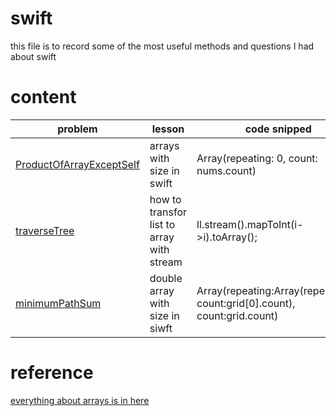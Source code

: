 # swift
this file is to record some of the most useful methods and questions I had about swift

# content

| problem                                                                | lesson                                    | code snipped                                                               |
| ---------------------------------------------------------------------- | ----------------------------------------- | -------------------------------------------------------------------------- |
| [ProductOfArrayExceptSelf](week%203/D1.ProductOfArrayExceptSelf.swift) | arrays with size in swift                 | Array(repeating: 0, count: nums.count)                                     |
| [traverseTree](../codesignal/TraverseTree.java)                        | how to transfor list to array with stream | ll.stream().mapToInt(i->i).toArray();                                      |
| [minimumPathSum](week%203/D4.MinimumPathSum.swift)                     | double array with size in siwft           | Array(repeating:Array(repeating:0, count:grid[0].count), count:grid.count) |

# reference
[everything about arrays is in here](https://developer.apple.com/documentation/swift/array)